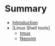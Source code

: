 # Summary

* [Introduction](README.md)
* [Linux Shell tools]
    * [tmux](lst/tmux.md)
    * [Neovim](lst/nvim.md)

